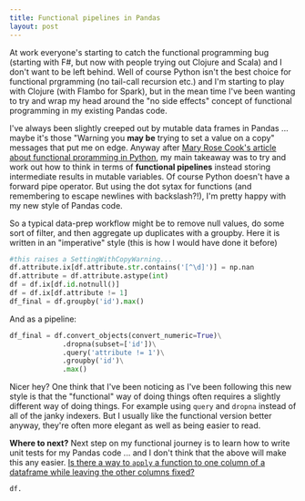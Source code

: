 ```yaml
---
title: Functional pipelines in Pandas
layout: post
---
```

At work everyone's starting to catch the functional programming bug (starting with F#, but now with people trying out Clojure and Scala) and I don't want to be left behind. Well of course Python isn't the best choice for functional prgramming (no tail-call recursion etc.) and I'm starting to play with Clojure (with Flambo for Spark), but in the mean time I've been wanting to try and wrap my head around the "no side effects" concept of functional programming in my existing Pandas code.

I've always been slightly creeped out by mutable data frames in Pandas ... maybe it's those "Warning you **may be** trying to set a value on a copy" messages that put me on edge. Anyway after [Mary Rose Cook's article about functional proramming in Python][1], my main takeaway was to try and work out how to think in terms of **functional pipelines** instead storing intermediate results in mutable variables. Of course Python doesn't have a forward pipe operator. But using the dot sytax for functions (and remembering to escape newlines with backslash?!), I'm pretty happy with my new style of Pandas code.

So a typical data-prep workflow might be to remove null values, do some sort of filter, and then aggregate up  duplicates with a groupby. Here it is written in an "imperative" style (this is how I would have done it before)

```python
#this raises a SettingWithCopyWarning...
df.attribute.ix[df.attribute.str.contains('[^\d]')] = np.nan   
df.attribute = df.attribute.astype(int)
df = df.ix[df.id.notnull()]
df = df.ix[df.attribute != 1]
df_final = df.groupby('id').max()
```
And as a pipeline:

```python
df_final = df.convert_objects(convert_numeric=True)\
             .dropna(subset=['id'])\
             .query('attribute != 1')\
             .groupby('id')\
             .max()
```

Nicer hey? One think that I've been noticing as I've been following this new style is that the "functional" way of doing things often requires a  slightly different way of doing things. For example using `query` and `dropna` instead of all of the janky indexers. But I usually like the functional version better anyway, they're often more elegant as well as being easier to read.

**Where to next?** Next step on my functional journey is to learn how to write unit tests for my Pandas code ... and I don't think that the above will make this any easier. [Is there a way to `apply` a function to one column of a dataframe while leaving the other columns fixed?][2]

    df.

[1]: http://maryrosecook.com/blog/post/a-practical-introduction-to-functional-programming
[2]:http://stackoverflow.com/questions/33074132/is-there-a-way-to-apply-a-function-to-one-column-of-a-dataframe-while-leaving?noredirect=1#comment53965810_33074132
